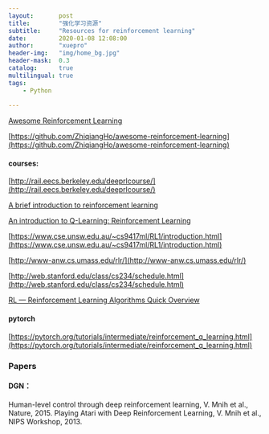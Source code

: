 ```yaml
---
layout:       post
title:        "强化学习资源"
subtitle:     "Resources for reinforcement learning"
date:         2020-01-08 12:08:00
author:       "xuepro"
header-img:   "img/home_bg.jpg"
header-mask:  0.3
catalog:      true
multilingual: true
tags:
    - Python 
    
---  
```


[Awesome Reinforcement Learning](https://github.com/aikorea/awesome-rl)

[https://github.com/ZhiqiangHo/awesome-reinforcement-learning](https://github.com/ZhiqiangHo/awesome-reinforcement-learning)

#### courses:

[http://rail.eecs.berkeley.edu/deeprlcourse/](http://rail.eecs.berkeley.edu/deeprlcourse/)

[A brief introduction to reinforcement learning](https://www.freecodecamp.org/news/a-brief-introduction-to-reinforcement-learning-7799af5840db/)

[An introduction to Q-Learning: Reinforcement Learning](https://blog.floydhub.com/an-introduction-to-q-learning-reinforcement-learning/)

[https://www.cse.unsw.edu.au/~cs9417ml/RL1/introduction.html](https://www.cse.unsw.edu.au/~cs9417ml/RL1/introduction.html)

[http://www-anw.cs.umass.edu/rlr/](http://www-anw.cs.umass.edu/rlr/)

[http://web.stanford.edu/class/cs234/schedule.html](http://web.stanford.edu/class/cs234/schedule.html)

[RL — Reinforcement Learning Algorithms Quick Overview](https://medium.com/@jonathan_hui/rl-model-based-reinforcement-learning-3c2b6f0aa323)

#### pytorch

[https://pytorch.org/tutorials/intermediate/reinforcement_q_learning.html](https://pytorch.org/tutorials/intermediate/reinforcement_q_learning.html)


### Papers

#### DGN：

Human-level control through deep reinforcement learning, V. Mnih et al., Nature, 2015.
Playing Atari with Deep Reinforcement Learning, V. Mnih et al., NIPS Workshop, 2013.
